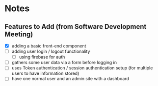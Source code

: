 # Notes

## Features to Add (from Software Development Meeting)

- [x] adding a basic front-end component
- [ ] adding user login / logout functionality
  - [ ] using firebase for auth
- [ ] gathers some user data via a form before logging in
- [ ] uses Token authentication / session authentication setup (for multiple users to have information stored)
- [ ] have one normal user and an admin site with a dashboard
